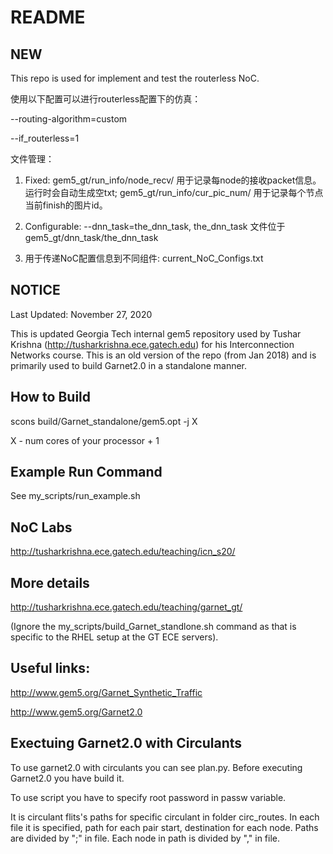 # README #

## NEW ##
This repo is used for implement and test the routerless NoC.

使用以下配置可以进行routerless配置下的仿真：

--routing-algorithm=custom 

--if_routerless=1

文件管理：

1) Fixed: gem5_gt/run_info/node_recv/ 用于记录每node的接收packet信息。运行时会自动生成空txt;
gem5_gt/run_info/cur_pic_num/ 用于记录每个节点当前finish的图片id。

2) Configurable: --dnn_task=the_dnn_task,  the_dnn_task 文件位于gem5_gt/dnn_task/the_dnn_task

3) 用于传递NoC配置信息到不同组件: current_NoC_Configs.txt

## NOTICE ##
Last Updated: November 27, 2020

This is updated Georgia Tech internal gem5 repository used by Tushar Krishna (http://tusharkrishna.ece.gatech.edu) for his Interconnection Networks course.
This is an old version of the repo (from Jan 2018) and is primarily used to build Garnet2.0 in a standalone manner.

## How to Build ##
scons build/Garnet_standalone/gem5.opt -j X

X - num cores of your processor + 1

## Example Run Command ##
See my_scripts/run_example.sh

## NoC Labs ##
http://tusharkrishna.ece.gatech.edu/teaching/icn_s20/

## More details ##
http://tusharkrishna.ece.gatech.edu/teaching/garnet_gt/

(Ignore the my_scripts/build_Garnet_standlone.sh command as that is specific to the RHEL setup at the GT ECE servers).
 
## Useful links: ##
http://www.gem5.org/Garnet_Synthetic_Traffic

http://www.gem5.org/Garnet2.0

## Exectuing Garnet2.0 with Circulants ##
To use garnet2.0 with circulants you can see plan.py.
Before executing Garnet2.0 you have build it.

To use script you have to specify root password in passw variable.

It is circulant flits's paths for specific circulant in folder circ_routes.
In each file it is specified, path for each pair start, destination for each node.
Paths are divided by ";" in file.
Each node in path is divided by "," in file.
